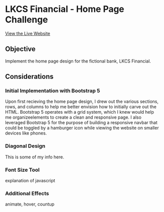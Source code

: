 # LKCS Financial - Home Page Challenge
[View the Live Website](https://shyann-lkcs.netlify.app)

## Objective
Implement the home page design for the fictional bank, LKCS Financial.

## Considerations
### Initial Implementation with Bootstrap 5

Upon first recieving the home page design, I drew out the various sections, rows, and columns to help me better envision 
how to initially carve out the HTML. Bootstrap 5 operates with a grid system, which I knew would help me organizeelements to create 
a clean and responsive page. I also leveraged Bootstrap 5 for the purpose of building a responsive navbar that could be toggled by a 
hamburger icon while viewing the website on smaller devices like phones.

### Diagonal Design

This is some of my info here.

### Font Size Tool

explanation of javascript

### Additional Effects

animate, hover, countup
